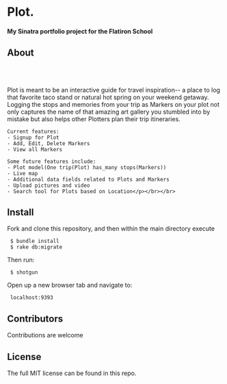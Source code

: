 <h1>Plot.</h1>
<h4>My Sinatra portfolio project for the Flatiron School</h4>
<h2>About</h2></br></br>
<p> Plot is meant to be an interactive guide for travel inspiration-- a place to log that favorite taco stand or natural hot spring on your weekend getaway. Logging the stops and memories from your trip as Markers on your plot not only captures the name of that amazing art gallery you stumbled into by mistake but also helps other Plotters plan their trip itineraries.

	Current features:
	- Signup for Plot
	- Add, Edit, Delete Markers
	- View all Markers

	Some future features include:
	- Plot model(One trip(Plot) has_many stops(Markers))
	- Live map
	- Additional data fields related to Plots and Markers
	- Upload pictures and video
	- Search tool for Plots based on Location</p></br></br>

<h2>Install</h2>

<p>Fork and clone this repository, and then within the main directory execute

     $ bundle install
     $ rake db:migrate
     
Then run:

     $ shotgun
     
Open up a new browser tab and navigate to:

     localhost:9393

<h2>Contributors</h2>

<p>Contributions are welcome</p>

<h2>License</h2>

<p>The full MIT license can be found in this repo.</p>